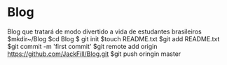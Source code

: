 Blog
====

Blog que tratará de modo divertido a vida de estudantes brasileiros
$mkdir~/Blog
$cd Blog
$ git init
$touch README.txt
$git add README.txt
$git commit -m 'first commit'
$git remote add origin https://github.com/JackFill/Blog.git
$git push oringin master

